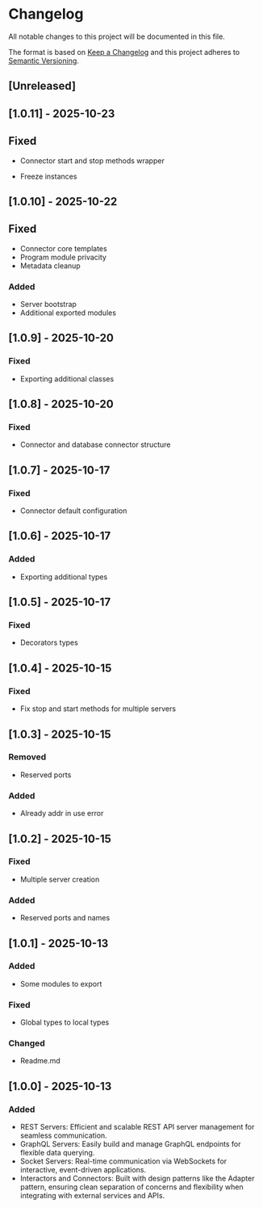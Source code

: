 # Changelog

All notable changes to this project will be documented in this file.

The format is based on [Keep a Changelog](http://keepachangelog.com/en/1.0.0/) and this project
adheres to [Semantic Versioning](http://semver.org/spec/v2.0.0.html).

## [Unreleased]

## [1.0.11] - 2025-10-23

## Fixed

- Connector start and stop methods wrapper

- Freeze instances

## [1.0.10] - 2025-10-22

## Fixed

- Connector core templates
- Program module privacity
- Metadata cleanup

### Added

- Server bootstrap
- Additional exported modules

## [1.0.9] - 2025-10-20

### Fixed

- Exporting additional classes

## [1.0.8] - 2025-10-20

### Fixed

- Connector and database connector structure

## [1.0.7] - 2025-10-17

### Fixed

- Connector default configuration

## [1.0.6] - 2025-10-17

### Added

- Exporting additional types

## [1.0.5] - 2025-10-17

### Fixed

- Decorators types

## [1.0.4] - 2025-10-15

### Fixed

- Fix stop and start methods for multiple servers

## [1.0.3] - 2025-10-15

### Removed

- Reserved ports

### Added

- Already addr in use error

## [1.0.2] - 2025-10-15

### Fixed

- Multiple server creation

### Added

- Reserved ports and names

## [1.0.1] - 2025-10-13

### Added

- Some modules to export

### Fixed

- Global types to local types

### Changed

- Readme.md

## [1.0.0] - 2025-10-13

### Added

- REST Servers: Efficient and scalable REST API server management for seamless communication.
- GraphQL Servers: Easily build and manage GraphQL endpoints for flexible data querying.
- Socket Servers: Real-time communication via WebSockets for interactive, event-driven applications.
- Interactors and Connectors: Built with design patterns like the Adapter pattern, ensuring clean
  separation of concerns and flexibility when integrating with external services and APIs.
